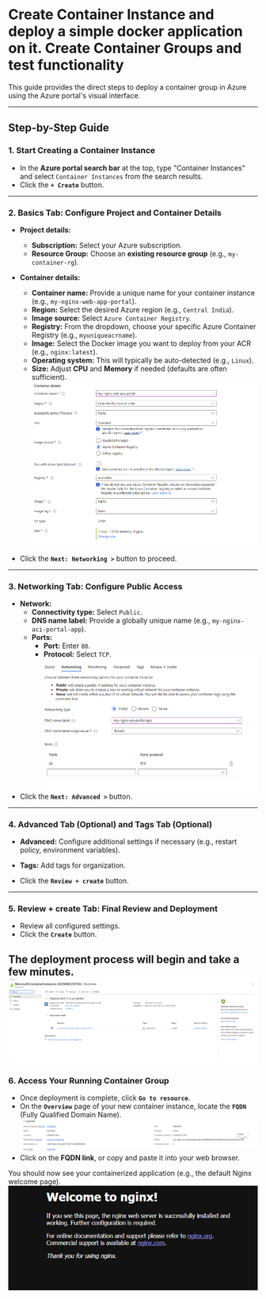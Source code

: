 # Create Container Instance and deploy a simple docker application on it. Create Container Groups and test functionality

This guide provides the direct steps to deploy a container group in Azure using the Azure portal's visual interface.

---

## Step-by-Step Guide

### 1. Start Creating a Container Instance

* In the **Azure portal search bar** at the top, type "Container Instances" and select `Container Instances` from the search results.
* Click the **`+ Create`** button.

---

### 2. Basics Tab: Configure Project and Container Details

* **Project details:**
    * **Subscription:** Select your Azure subscription.
    * **Resource Group:** Choose an **existing resource group** (e.g., `my-container-rg`).

* **Container details:**
    * **Container name:** Provide a unique name for your container instance (e.g., `my-nginx-web-app-portal`).
    * **Region:** Select the desired Azure region (e.g., `Central India`).
    * **Image source:** Select `Azure Container Registry`.
    * **Registry:** From the dropdown, choose your specific Azure Container Registry (e.g., `myuniqueacrname`).
    * **Image:** Select the Docker image you want to deploy from your ACR (e.g., `nginx:latest`).
    * **Operating system:** This will typically be auto-detected (e.g., `Linux`).
    * **Size:** Adjust **CPU** and **Memory** if needed (defaults are often sufficient).
![alt text](../4-container-groups/screenshots/image.png)

* Click the **`Next: Networking >`** button to proceed.

---

### 3. Networking Tab: Configure Public Access

* **Network:**
    * **Connectivity type:** Select `Public`.
    * **DNS name label:** Provide a globally unique name (e.g., `my-nginx-aci-portal-app`).
    * **Ports:**
        * **Port:** Enter `80`.
        * **Protocol:** Select `TCP`.
![alt text](../4-container-groups/screenshots/image-1.png)
* Click the **`Next: Advanced >`** button.

---

### 4. Advanced Tab (Optional) and Tags Tab (Optional)

* **Advanced:** Configure additional settings if necessary (e.g., restart policy, environment variables).
* **Tags:** Add tags for organization.

* Click the **`Review + create`** button.

---

### 5. Review + create Tab: Final Review and Deployment

* Review all configured settings.
* Click the **`Create`** button.

The deployment process will begin and take a few minutes.
![alt text](../4-container-groups/screenshots/image-2.png)
---

### 6. Access Your Running Container Group

* Once deployment is complete, click **`Go to resource`**.
* On the **`Overview`** page of your new container instance, locate the **`FQDN`** (Fully Qualified Domain Name).
![alt text](../4-container-groups/screenshots/image-3.png)
* Click on the **FQDN link**, or copy and paste it into your web browser.

You should now see your containerized application (e.g., the default Nginx welcome page).
![alt text](../4-container-groups/screenshots/image-4.png)